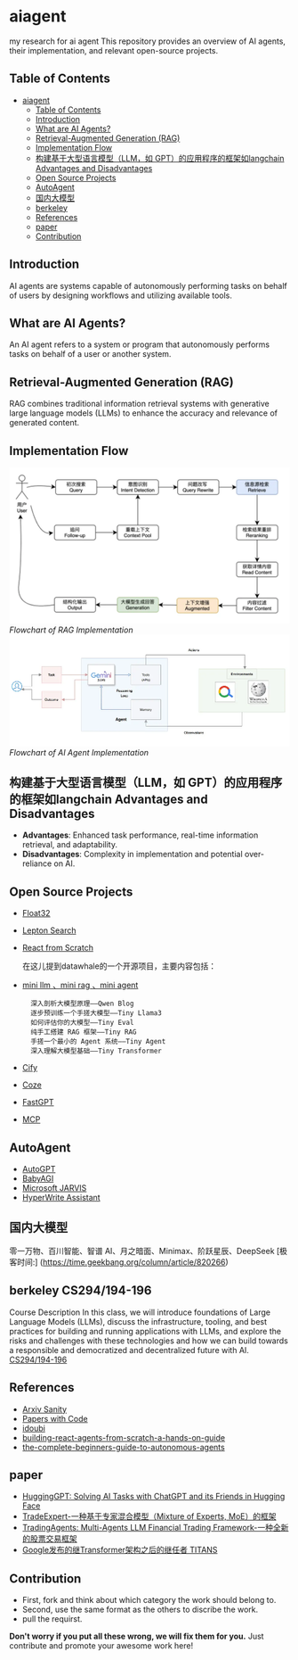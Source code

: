 # aiagent
my research for ai agent 
This repository provides an overview of AI agents, their implementation, and relevant open-source projects.

## Table of Contents
- [aiagent](#aiagent)
  - [Table of Contents](#table-of-contents)
  - [Introduction](#introduction)
  - [What are AI Agents?](#what-are-ai-agents)
  - [Retrieval-Augmented Generation (RAG)](#retrieval-augmented-generation-rag)
  - [Implementation Flow](#implementation-flow)
  - [构建基于大型语言模型（LLM，如 GPT）的应用程序的框架如langchain Advantages and Disadvantages](#advantages-and-disadvantages)
  - [Open Source Projects](#open-source-projects)
  - [AutoAgent](#autoagent)
  - [国内大模型](#国内大模型)
  - [berkeley](#berkeley)
  - [References](#references)
  - [paper](#paper)
  - [Contribution](#contribution)

## Introduction
AI agents are systems capable of autonomously performing tasks on behalf of users by designing workflows and utilizing available tools.

## What are AI Agents?
An AI agent refers to a system or program that autonomously performs tasks on behalf of a user or another system.

## Retrieval-Augmented Generation (RAG)
RAG combines traditional information retrieval systems with generative large language models (LLMs) to enhance the accuracy and relevance of generated content.

## Implementation Flow
![Diagram 1](images/image.png)
*Flowchart of RAG  Implementation*
![alt text](images/image2.png)
*Flowchart of AI Agent Implementation*

## 构建基于大型语言模型（LLM，如 GPT）的应用程序的框架如langchain Advantages and Disadvantages
- **Advantages**: Enhanced task performance, real-time information retrieval, and adaptability.
- **Disadvantages**: Complexity in implementation and potential over-reliance on AI.

## Open Source Projects
- [Float32](https://github.com/KevinZonda/float32.git)
- [Lepton Search](https://github.com/leptonai/search_with_lepton.git)
- [React from Scratch](https://github.com/arunpshankar/react-from-scratch.git)

  在这儿提到datawhale的一个开源项目，主要内容包括：
- [mini llm  、mini rag 、mini agent](https://github.com/datawhalechina.git)
  
        深入剖析大模型原理——Qwen Blog
        逐步预训练一个手搓大模型——Tiny Llama3
        如何评估你的大模型——Tiny Eval
        纯手工搭建 RAG 框架——Tiny RAG
        手搓一个最小的 Agent 系统——Tiny Agent
        深入理解大模型基础——Tiny Transformer

- [Cify](https://dify.ai/)
- [Coze](https://coze.com/)
- [FastGPT](https://tryfastgpt.ai/)
- [MCP](https://modelcontextprotocol.io/introduction)
  
## AutoAgent
- [AutoGPT](https://github.com/Significant-Gravitas/AutoGPT.git)
- [BabyAGI](https://github.com/yoheinakajima/babyagi)
- [Microsoft JARVIS](https://github.com/microsoft/JARVIS.git)
- [HyperWrite Assistant](https://www.hyperwriteai.com/)
  
## 国内大模型
零一万物、百川智能、智谱 AI、月之暗面、Minimax、阶跃星辰、DeepSeek
[极客时间:] (https://time.geekbang.org/column/article/820266)

## berkeley CS294/194-196
Course Description
In this class, we will introduce foundations of Large Language Models (LLMs), discuss the infrastructure, tooling, and best practices for building and running applications with LLMs, and explore the risks and challenges with these technologies and how we can build towards a responsible and democratized and decentralized future with AI. 
[CS294/194-196](https://rdi.berkeley.edu/responsible-genai/f23)


## References
- [Arxiv Sanity](https://arxiv-sanity-lite.com/)
- [Papers with Code](https://paperswithcode.com/sota)
- [idoubi](https://mp.weixin.qq.com/s/25eXZi1QgGYIPpXeDzkQrg)
- [building-react-agents-from-scratch-a-hands-on-guide](https://medium.com/google-cloud/building-react-agents-from-scratch-a-hands-on-guide-using-gemini-ffe4621d90ae)
- [the-complete-beginners-guide-to-autonomous-agents](https://www.mattprd.com/p/the-complete-beginners-guide-to-autonomous-agents)

## paper
- [HuggingGPT: Solving AI Tasks with ChatGPT and its Friends in Hugging Face](https://arxiv.org/pdf/2303.17580)
- [TradeExpert-一种基于专家混合模型（Mixture of Experts, MoE）的框架](https://arxiv.org/html/2411.00782v1)
- [TradingAgents: Multi-Agents LLM Financial Trading Framework-一种全新的股票交易框架](https://arxiv.org/html/2412.20138v3)
- [Google发布的继Transformer架构之后的继任者 TITANS](https://arxiv.org/pdf/2501.00663v1)


## Contribution 

- First, fork and think about which category the work should belong to.
- Second, use the same format as the others to discribe the work.
- pull the requirst.


**Don't worry if you put all these wrong, we will fix them for you.** Just contribute and promote your awesome work here!

